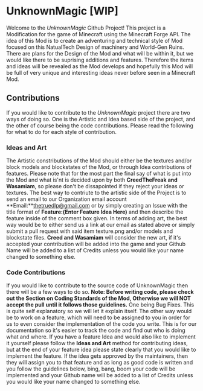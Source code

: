 # UnknownMagic [WIP]

Welcome to the *UnknownMagic* Github Project! This project is a Modification for the game of Minecraft using the Minecraft Forge API. The idea of this Mod is to create an adventuring and technical style of Mod focused on this NatualTech Design of machinery and World-Gen Ruins. There are plans for the Design of the Mod and what will be within it, but we would like there to be suprising additions and features. Therefore the items and ideas will be revealed as the Mod develops and hopefully this Mod will be full of very unique and interesting ideas never before seen in a Minecraft Mod.


## Contributions
If you would like to contribute to the *UnknownMagic* project there are two ways of doing so. One is the Artistic and Idea based side of the project, and the other of course being the code contributions. Please read the following for what to do for each style of contribution.


### Ideas and Art
The Artistic constributions of the Mod should either be the textures and/or block models and blockstates of the Mod, or through Idea contributions of features. Please note that for the most part the final say of what is put into the Mod and what is'nt is decided upon by both **CreedTheFreak and Wasamiam**, so please don't be dissapointed if they reject your ideas or textures. The best way to contriute to the artistic side of the Project is to send an email to our Organization email account **Email:**thetruedlp@gmail.com or by simply creating an Issue with the title format of **Feature:(Enter Feature Idea Here)** and then describe the feature inside of the comment box given. In terms of adding art, the best way would be to either send us a link at our email as stated above or simply submit a pull request with said item texture.png and/or models and blockstate files. **Creed and Wasamiam** will consider the new art, if it's accepted your contribution will be added into the game and your Github Name will be added to a list of Credits unless you would like your name changed to something else.

### Code Contributions
If you would like to contribute to the source code of UnknownMagic then there will be a few ways to do so. **Note: Before writing code, please check out the Section on Coding Standards of the Mod, Otherwise we will NOT accept the pull until it follows those guidelines.** One being Bug Fixes. This is quite self explanatory so we will let it explain itself. The other way would be to work on a feature, which will need to be assigned to you in order for us to even consider the implementation of the code you write. This is for our documentation so it's easier to track the code and find out who is doing what and where. If you have a feature Idea and would also like to implement it yourself please follow the **Ideas and Art** method for contributing ideas, but at the end of your feature idea please state clearly that you would like to implement the feature. If the idea gets approved by the maintainers, then they will assign you to that feature and as long as good code is written and you follow the guidelines below, bing, bang, boom your code will be implemented and your Github name will be added to a list of Credits unless you would like your name changed to something else.
